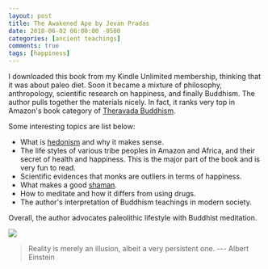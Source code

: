 ```yaml
---
layout: post
title: The Awakened Ape by Jevan Pradas
date: 2018-06-02 06:00:00 -0500
categories: [ancient teachings]
comments: true
tags: [happiness]
---
```


I downloaded this book from my Kindle Unlimited membership, thinking that it was about paleo diet.
Soon it became a mixture of philosophy, anthropology, scientific research on happiness, and finally Buddhism.
The author pulls together the materials nicely.
In fact, it ranks very top in Amazon's book category of [Theravada Buddhism](https://en.wikipedia.org/wiki/Theravada).

Some interesting topics are list below:

* What is [hedonism](https://en.wikipedia.org/wiki/Hedonism) and why it makes sense.
* The life styles of various tribe peoples in Amazon and Africa, and their secret of health and happiness.
  This is the major part of the book and is very fun to read.
* Scientific evidences that monks are outliers in terms of happiness.
* What makes a good [shaman](https://en.wikipedia.org/wiki/Shamanism).
* How to meditate and how it differs from using drugs.
* The author's interpretation of Buddhism teachings in modern society.

Overall, the author advocates paleolithic lifestyle with Buddhist meditation.

<a target="_blank"  href="https://www.amazon.com/gp/product/1520442548/ref=as_li_tl?ie=UTF8&camp=1789&creative=9325&creativeASIN=1520442548&linkCode=as2&tag=nosarthur2016-20&linkId=a8c6c8431ed0b66dbe97d7a246ecf3f7"><img border="0" src="//ws-na.amazon-adsystem.com/widgets/q?_encoding=UTF8&MarketPlace=US&ASIN=1520442548&ServiceVersion=20070822&ID=AsinImage&WS=1&Format=_SL250_&tag=nosarthur2016-20" ></a><img src="//ir-na.amazon-adsystem.com/e/ir?t=nosarthur2016-20&l=am2&o=1&a=1520442548" width="1" height="1" border="0" alt="" style="border:none !important; margin:0px !important;" />

> Reality is merely an illusion, albeit a very persistent one. --- Albert Einstein
